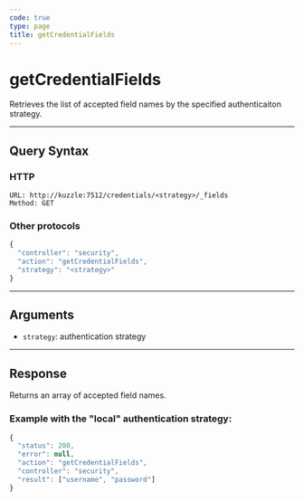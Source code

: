 ```yaml
---
code: true
type: page
title: getCredentialFields
---
```


# getCredentialFields

<SinceBadge version="1.0.0" />

Retrieves the list of accepted field names by the specified authenticaiton strategy.

---

## Query Syntax

### HTTP

```http
URL: http://kuzzle:7512/credentials/<strategy>/_fields
Method: GET
```

### Other protocols

```js
{
  "controller": "security",
  "action": "getCredentialFields",
  "strategy": "<strategy>"
}
```

---

## Arguments

- `strategy`: authentication strategy

---

## Response

Returns an array of accepted field names.

### Example with the "local" authentication strategy:

```javascript
{
  "status": 200,
  "error": null,
  "action": "getCredentialFields",
  "controller": "security",
  "result": ["username", "password"]
}
```
